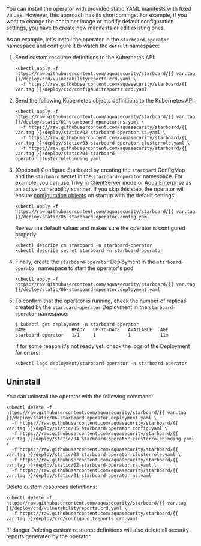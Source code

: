 You can install the operator with provided static YAML manifests with fixed
values. However, this approach has its shortcomings. For example, if you want to
change the container image or modify default configuration settings, you have
to create new manifests or edit existing ones.

As an example, let's install the operator in the `starboard-operator` namespace and configure it to
watch the `default` namespace:

1. Send custom resource definitions to the Kubernetes API:
   ```
   kubectl apply -f https://raw.githubusercontent.com/aquasecurity/starboard/{{ var.tag }}/deploy/crd/vulnerabilityreports.crd.yaml \
     -f https://raw.githubusercontent.com/aquasecurity/starboard/{{ var.tag }}/deploy/crd/configauditreports.crd.yaml
   ```
2. Send the following Kubernetes objects definitions to the Kubernetes API:
   ```
   kubectl apply -f https://raw.githubusercontent.com/aquasecurity/starboard/{{ var.tag }}/deploy/static/01-starboard-operator.ns.yaml \
     -f https://raw.githubusercontent.com/aquasecurity/starboard/{{ var.tag }}/deploy/static/02-starboard-operator.sa.yaml \
     -f https://raw.githubusercontent.com/aquasecurity/starboard/{{ var.tag }}/deploy/static/03-starboard-operator.clusterrole.yaml \
     -f https://raw.githubusercontent.com/aquasecurity/starboard/{{ var.tag }}/deploy/static/04-starboard-operator.clusterrolebinding.yaml
   ```
3. (Optional) Configure Starboard by creating the `starboard` ConfigMap and the `starboard` secret in
   the `starboard-operator` namespace. For example, you can use Trivy
   in [ClientServer](./../../integrations/vulnerability-scanners/trivy.md#clientserver) mode or
   [Aqua Enterprise](./../../integrations/vulnerability-scanners/aqua-enterprise.md) as an active vulnerability scanner.
   If you skip this step, the operator will ensure [configuration objects](./../../settings.md)
   on startup with the default settings:
   ```
   kubectl apply -f https://raw.githubusercontent.com/aquasecurity/starboard/{{ var.tag }}/deploy/static/05-starboard-operator.config.yaml
   ```
   Review the default values and makes sure the operator is configured properly:
   ```
   kubectl describe cm starboard -n starboard-operator
   kubectl describe secret starboard -n starboard-operator
   ```
4. Finally, create the `starboard-operator` Deployment in the `starboard-operator`
   namespace to start the operator's pod:
   ```
   kubectl apply -f https://raw.githubusercontent.com/aquasecurity/starboard/{{ var.tag }}/deploy/static/06-starboard-operator.deployment.yaml
   ```
5. To confirm that the operator is running, check the number of replicas created by
   the `starboard-operator` Deployment in the `starboard-operator` namespace:
   ```console
   $ kubectl get deployment -n starboard-operator
   NAME                 READY   UP-TO-DATE   AVAILABLE   AGE
   starboard-operator   1/1     1            1           11m
   ```
   If for some reason it's not ready yet, check the logs of the Deployment for
   errors:
   ```
   kubectl logs deployment/starboard-operator -n starboard-operator
   ```

## Uninstall

You can uninstall the operator with the following command:

```
kubectl delete -f https://raw.githubusercontent.com/aquasecurity/starboard/{{ var.tag }}/deploy/static/06-starboard-operator.deployment.yaml \
  -f https://raw.githubusercontent.com/aquasecurity/starboard/{{ var.tag }}/deploy/static/05-starboard-operator.config.yaml \
  -f https://raw.githubusercontent.com/aquasecurity/starboard/{{ var.tag }}/deploy/static/04-starboard-operator.clusterrolebinding.yaml \
  -f https://raw.githubusercontent.com/aquasecurity/starboard/{{ var.tag }}/deploy/static/03-starboard-operator.clusterrole.yaml \
  -f https://raw.githubusercontent.com/aquasecurity/starboard/{{ var.tag }}/deploy/static/02-starboard-operator.sa.yaml \
  -f https://raw.githubusercontent.com/aquasecurity/starboard/{{ var.tag }}/deploy/static/01-starboard-operator.ns.yaml
```

Delete custom resources definitions:

```
kubectl delete -f https://raw.githubusercontent.com/aquasecurity/starboard/{{ var.tag }}/deploy/crd/vulnerabilityreports.crd.yaml \
  -f https://raw.githubusercontent.com/aquasecurity/starboard/{{ var.tag }}/deploy/crd/configauditreports.crd.yaml
```

!!! danger
    Deleting custom resource definitions will also delete all security reports generated by the operator.

